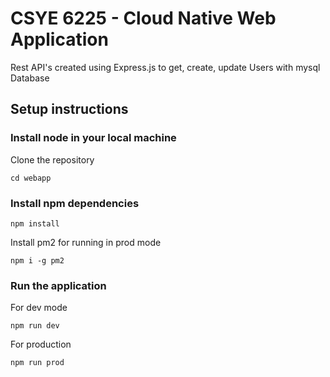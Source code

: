 # CSYE 6225 - Cloud Native Web Application

Rest API's created using Express.js to get, create, update Users with mysql Database

## Setup instructions

### Install node in your local machine

Clone the repository

`cd webapp`

### Install npm dependencies

`npm install`

Install pm2 for running in prod mode

`npm i -g pm2`

### Run the application

For dev mode

`npm run dev`

For production

`npm run prod`
